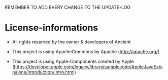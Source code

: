 
REMEMBER TO ADD EVERY CHANGE TO THE UPDATE-LOG

# License-informations

- All rights reserved by the owner & developers of Ancient

- This project is using ApacheCommons by Apache (http://apache.org/)

- This project is using Apple-Components created by Apple (https://developer.apple.com/legacy/library/samplecode/AppleJavaExtensions/Introduction/Intro.html)


